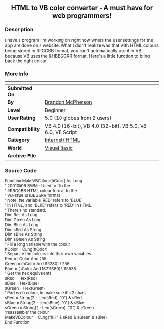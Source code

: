 ﻿<div align="center">

## HTML to VB color converter \- A must have for web programmers\!


</div>

### Description

I have a program I'm working on right now where the user settings for the app are done on a website. What I didn't realize was that with HTML colours being stored in RRGGBB format, you can't automatically use it in VB, because VB uses the &HBBGGRR format. Here's a little function to bring back the right colour.
 
### More Info
 


<span>             |<span>
---                |---
**Submitted On**   |
**By**             |[Brandon McPherson](https://github.com/Planet-Source-Code/PSCIndex/blob/master/ByAuthor/brandon-mcpherson.md)
**Level**          |Beginner
**User Rating**    |5.0 (10 globes from 2 users)
**Compatibility**  |VB 4\.0 \(16\-bit\), VB 4\.0 \(32\-bit\), VB 5\.0, VB 6\.0, VB Script
**Category**       |[Internet/ HTML](https://github.com/Planet-Source-Code/PSCIndex/blob/master/ByCategory/internet-html__1-34.md)
**World**          |[Visual Basic](https://github.com/Planet-Source-Code/PSCIndex/blob/master/ByWorld/visual-basic.md)
**Archive File**   |[](https://github.com/Planet-Source-Code/brandon-mcpherson-html-to-vb-color-converter-a-must-have-for-web-programmers__1-23058/archive/master.zip)





### Source Code

<font size="2">Function MakeVBColour(hColor) As Long<br>
' 20010509 BWM - Used to flip the <br>
' #RRGGBB HTML colour format to the<br>
' VB-style &HBBGGRR format<br>
' Note: the variable 'RED' refers to 'BLUE'<br>
' in HTML, and 'BLUE' refers to 'RED' in HTML.<br>
' There's no standard.<br>
 Dim Red As Long<br>
 Dim Green As Long<br>
 Dim Blue As Long<br>
 Dim sRed As String<br>
 Dim sBlue As String<br>
 Dim sGreen As String<br>
' Fill a long variable with the colour
<br>
 hColor = CLng(hColor)<br>
' Separate the colours into their own variables<br>
 Red = hColor And 255<br>
 Green = (hColor And 65280) \ 256<br>
 Blue = (hColor And 16711680) \ 65535<br>
' Get the hex equivalents<br>
 sRed = Hex(Red)<br>
 sBlue = Hex(Blue)<br>
 sGreen = Hex(Green)<br>
' Pad each colour, to make sure it's 2 chars<br>
 sRed = String(2 - Len(sRed), "0") & sRed<br>
 sBlue = String(2 - Len(sBlue), "0") & sBlue<br>
 sGreen = String(2 - Len(sGreen), "0") & sGreen<br>
'reassemble' the colour<br>
 MakeVBColour = CLng("&H" & sRed & sGreen & sBlue)<br>
End Function<br></font>

